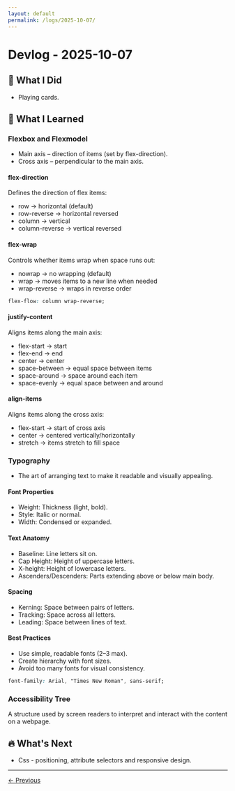 ```yaml
---
layout: default
permalink: /logs/2025-10-07/
---
```


# Devlog - 2025-10-07

## 🚀 What I Did

- Playing cards.

## 🧠 What I Learned

### Flexbox and Flexmodel

- Main axis – direction of items (set by flex-direction).
- Cross axis – perpendicular to the main axis.

#### flex-direction

Defines the direction of flex items:

- row → horizontal (default)
- row-reverse → horizontal reversed
- column → vertical
- column-reverse → vertical reversed

#### flex-wrap

Controls whether items wrap when space runs out:

- nowrap → no wrapping (default)
- wrap → moves items to a new line when needed
- wrap-reverse → wraps in reverse order

```css
flex-flow: column wrap-reverse;
```

#### justify-content

Aligns items along the main axis:

- flex-start → start
- flex-end → end
- center → center
- space-between → equal space between items
- space-around → space around each item
- space-evenly → equal space between and around

#### align-items

Aligns items along the cross axis:

- flex-start → start of cross axis
- center → centered vertically/horizontally
- stretch → items stretch to fill space

### Typography

- The art of arranging text to make it readable and visually appealing.

#### Font Properties

- Weight: Thickness (light, bold).
- Style: Italic or normal.
- Width: Condensed or expanded.

#### Text Anatomy

- Baseline: Line letters sit on.
- Cap Height: Height of uppercase letters.
- X-height: Height of lowercase letters.
- Ascenders/Descenders: Parts extending above or below main body.

#### Spacing

- Kerning: Space between pairs of letters.
- Tracking: Space across all letters.
- Leading: Space between lines of text.

#### Best Practices

- Use simple, readable fonts (2–3 max).
- Create hierarchy with font sizes.
- Avoid too many fonts for visual consistency.

```css
font-family: Arial, "Times New Roman", sans-serif;
```

### Accessibility Tree

A structure used by screen readers to interpret and interact with the content on a webpage.

## 🔥 What's Next

- Css - positioning, attribute selectors and responsive design.

---

[← Previous]({{site.baseurl}}/logs/2025-10-06/)
